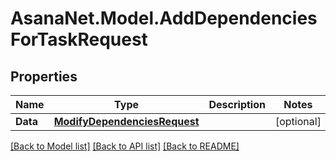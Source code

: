 # AsanaNet.Model.AddDependenciesForTaskRequest

## Properties

Name | Type | Description | Notes
------------ | ------------- | ------------- | -------------
**Data** | [**ModifyDependenciesRequest**](ModifyDependenciesRequest.md) |  | [optional] 

[[Back to Model list]](../README.md#documentation-for-models) [[Back to API list]](../README.md#documentation-for-api-endpoints) [[Back to README]](../README.md)

